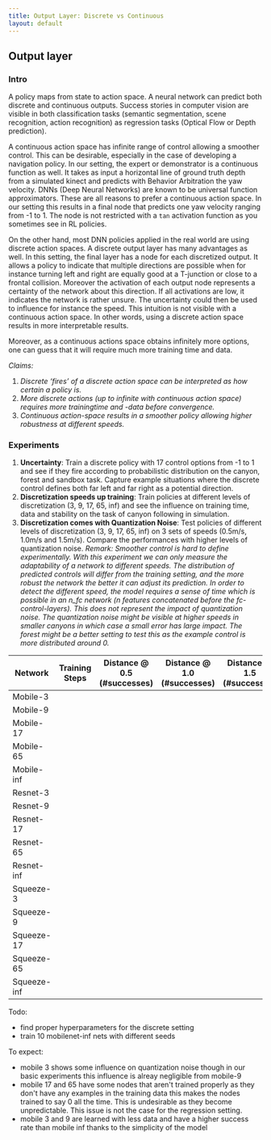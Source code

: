 ```yaml
---
title: Output Layer: Discrete vs Continuous
layout: default
---
```

## Output layer

### Intro

A policy maps from state to action space. A neural network can predict both discrete and continuous outputs. Success stories in computer vision are visible in both classification tasks (semantic segmentation, scene recognition, action recognition) as regression tasks (Optical Flow or Depth prediction). 

A continuous action space has infinite range of control allowing a smoother control. This can be desirable, especially in the case of developing a navigation policy. In our setting, the expert or demonstrator is a continuous function as well. It takes as input a horizontal line of ground truth depth from a simulated kinect and predicts with Behavior Arbitration the yaw velocity. DNNs (Deep Neural Networks) are known to be universal function approximators. These are all reasons to prefer a continuous action space. In our setting this results in a final node that predicts one yaw velocity ranging from -1 to 1. The node is not restricted with a `tan` activation function as you sometimes see in RL policies.

On the other hand, most DNN policies applied in the real world are using discrete action spaces. A discrete output layer has many advantages as well. In this setting, the final layer has a node for each discretized output. It allows a policy to indicate that multiple directions are possible when for instance turning left and right are equally good at a T-junction or close to a frontal collision. Moreover the activation of each output node represents a certainty of the network about this direction. If all activations are low, it indicates the network is rather unsure. The uncertainty could then be used to influence for instance the speed. This intuition is not visible with a continuous action space. In other words, using a discrete action space results in more interpretable results.

Moreover, as a continuous actions space obtains infinitely more options, one can guess that it will require much more training time and data.

_Claims:_
1. _Discrete ‘fires’ of a discrete action space can be interpreted as how certain a policy is._
2. _More discrete actions (up to infinite with continuous action space) requires more trainingtime and -data before convergence._
3. _Continuous action-space results in a smoother policy allowing higher robustness at different speeds._

### Experiments

1. **Uncertainty**: Train a discrete policy with 17 control options from -1 to 1 and see if they fire according to probabilistic distribution on the canyon, forest and sandbox task. Capture example situations where the discrete control defines both far left and far right as a potential direction.
2. **Discretization speeds up training**: Train policies at different levels of discretization (3, 9, 17, 65, inf) and see the influence on training time, data and stability on the task of canyon following in simulation.
3. **Discretization comes with Quantization Noise**: Test policies of different levels of discretization (3, 9, 17, 65, inf) on 3 sets of speeds (0.5m/s, 1.0m/s and 1.5m/s). Compare the performances with higher levels of quantization noise. _Remark: Smoother control is hard to define experimentally. With this experiment we can only measure the adaptability of a network to different speeds. The distribution of predicted controls will differ from the training setting, and the more robust the network the better it can adjust its prediction. In order to detect the different speed, the model requires a sense of time which is possible in an n_fc network (n features concatenated before the fc-control-layers). This does not represent the impact of quantization noise. The quantization noise might be visible at higher speeds in smaller canyons in which case a small error has large impact. The forest might be a better setting to test this as the example control is more distributed around 0._


Network    | Training Steps  | Distance @ 0.5 (#successes)   | Distance @ 1.0 (#successes) | Distance @ 1.5 (#successes)
-----------|-----------------|-------------------------------|-----------------------------|----------------------------
Mobile-3   |        					|								|							  |
Mobile-9   |        					|								|							  |
Mobile-17  |        					|								|							  |
Mobile-65  |        					|								|							  |
Mobile-inf |        					|								|							  |
Resnet-3   |        					|								|							  |
Resnet-9   |        					|								|							  |
Resnet-17  |        					|								|							  |
Resnet-65  |        					|								|							  |
Resnet-inf |        					|								|							  |
Squeeze-3  |                  |               |               |
Squeeze-9  |                  |               |               |
Squeeze-17 |                  |               |               |
Squeeze-65 |                  |               |               |
Squeeze-inf|                  |               |               |

Todo:
- find proper hyperparameters for the discrete setting
- train 10 mobilenet-inf nets with different seeds 


To expect:
- mobile 3 shows some influence on quantization noise though in our basic experiments this influence is alreay negligible from mobile-9
- mobile 17 and 65 have some nodes that aren't trained properly as they don't have any examples in the training data this makes the nodes trained to say 0 all the time. This is undesirable as they become unpredictable. This issue is not the case for the regression setting.
- mobile 3 and 9 are learned with less data and have a higher success rate than mobile inf thanks to the simplicity of the model